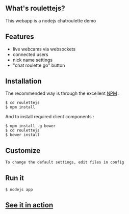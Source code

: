 ## What's roulettejs?

This webapp is a nodejs chatroulette demo

## Features

- live webcams via websockets
- connected users
- nick name settings
- "chat roulette go" button

## Installation

The recommended way is through the excellent [NPM](http://www.npmjs.org/) :

    $ cd roulettejs
    $ npm install

And to install required client components :

    $ npm install -g bower
    $ cd roulettejs
    $ bower install

## Customize

    To change the default settings, edit files in config

## Run it

    $ nodejs app

## [See it in action](http://roulettejs.app.nodeshub.com/)
